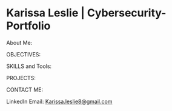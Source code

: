 # Karissa Leslie | Cybersecurity-Portfolio



About Me:




OBJECTIVES:





SKILLS and Tools:





PROJECTS:






CONTACT ME:

LinkedIn
Email: Karissa.leslie8@gmail.com

